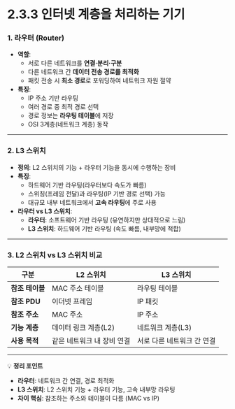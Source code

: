 # 2.3.3 인터넷 계층을 처리하는 기기

### **1. 라우터 (Router)**

- **역할**:
    - 서로 다른 네트워크를 **연결·분리·구분**
    - 다른 네트워크 간 **데이터 전송 경로를 최적화**
    - 패킷 전송 시 **최소 경로**로 포워딩하여 네트워크 자원 절약
- **특징**:
    - IP 주소 기반 라우팅
    - 여러 경로 중 최적 경로 선택
    - 경로 정보는 **라우팅 테이블**에 저장
    - OSI 3계층(네트워크 계층) 동작

---

### **2. L3 스위치**

- **정의**: L2 스위치의 기능 + 라우터 기능을 동시에 수행하는 장비
- **특징**:
    - 하드웨어 기반 라우팅(라우터보다 속도가 빠름)
    - 스위칭(프레임 전달)과 라우팅(IP 기반 경로 선택) 가능
    - 대규모 내부 네트워크에서 **고속 라우팅**에 주로 사용
- **라우터 vs L3 스위치**:
    - **라우터**: 소프트웨어 기반 라우팅 (유연하지만 상대적으로 느림)
    - **L3 스위치**: 하드웨어 기반 라우팅 (속도 빠름, 내부망에 적합)

---

### **3. L2 스위치 vs L3 스위치 비교**

| 구분 | L2 스위치 | L3 스위치 |
| --- | --- | --- |
| **참조 테이블** | MAC 주소 테이블 | 라우팅 테이블 |
| **참조 PDU** | 이더넷 프레임 | IP 패킷 |
| **참조 주소** | MAC 주소 | IP 주소 |
| **기능 계층** | 데이터 링크 계층(L2) | 네트워크 계층(L3) |
| **사용 목적** | 같은 네트워크 내 장비 연결 | 서로 다른 네트워크 간 연결 |

---

💡 **정리 포인트**

- **라우터**: 네트워크 간 연결, 경로 최적화
- **L3 스위치**: L2 스위치 기능 + 라우터 기능, 고속 내부망 라우팅
- **차이 핵심**: 참조하는 주소와 테이블이 다름 (MAC vs IP)